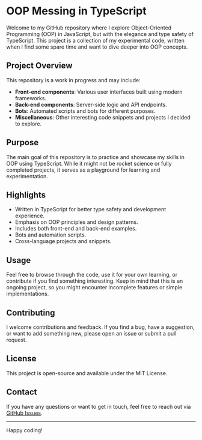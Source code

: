 # OOP Messing in TypeScript

Welcome to my GitHub repository where I explore Object-Oriented Programming (OOP) in JavaScript, but with the elegance and type safety of TypeScript. This project is a collection of my experimental code, written when I find some spare time and want to dive deeper into OOP concepts.

## Project Overview

This repository is a work in progress and may include:

- **Front-end components**: Various user interfaces built using modern frameworks.
- **Back-end components**: Server-side logic and API endpoints.
- **Bots**: Automated scripts and bots for different purposes.
- **Miscellaneous**: Other interesting code snippets and projects I decided to explore.

## Purpose

The main goal of this repository is to practice and showcase my skills in OOP using TypeScript. While it might not be rocket science or fully completed projects, it serves as a playground for learning and experimentation.

## Highlights

- Written in TypeScript for better type safety and development experience.
- Emphasis on OOP principles and design patterns.
- Includes both front-end and back-end examples.
- Bots and automation scripts.
- Cross-language projects and snippets.

## Usage

Feel free to browse through the code, use it for your own learning, or contribute if you find something interesting. Keep in mind that this is an ongoing project, so you might encounter incomplete features or simple implementations.

## Contributing

I welcome contributions and feedback. If you find a bug, have a suggestion, or want to add something new, please open an issue or submit a pull request.

## License

This project is open-source and available under the MIT License.

## Contact

If you have any questions or want to get in touch, feel free to reach out via [GitHub Issues](https://github.com/uzgurdev/OOP_Messing/issues).

---

Happy coding!
